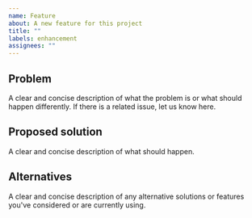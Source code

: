 ```yaml
---
name: Feature
about: A new feature for this project
title: ""
labels: enhancement
assignees: ""
---
```


## Problem

A clear and concise description of what the problem is or what should happen
differently. If there is a related issue, let us know here.

## Proposed solution

A clear and concise description of what should happen.

## Alternatives

A clear and concise description of any alternative solutions or features you've
considered or are currently using.
